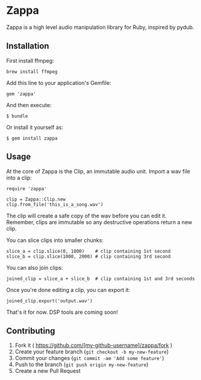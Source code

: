 # Zappa

Zappa is a high level audio manipulation library for Ruby, inspired by pydub.

## Installation

First install ffmpeg:

    brew install ffmpeg

Add this line to your application's Gemfile:

    gem 'zappa'

And then execute:

    $ bundle

Or install it yourself as:

    $ gem install zappa

## Usage

At the core of Zappa is the Clip, an immutable audio unit. Import a wav file
into a clip:

    require 'zappa'
        
    clip = Zappa::Clip.new
    clip.from_file('this_is_a_song.wav')

The clip will create a safe copy of the wav before you can edit it. Remember,
clips are immutable so any destructive operations return a new clip.

You can slice clips into smaller chunks:

    slice_a = clip.slice(0, 1000)    # clip containing 1st second
    slice_b = clip.slice(1000, 2000) # clip containing 3rd second

You can also join clips:

    joined_clip = slice_a + slice_b  # clip containing 1st and 3rd seconds

Once you're done editing a clip, you can export it:

    joined_clip.export('output.wav')

That's it for now. DSP tools are coming soon!


## Contributing

1. Fork it ( https://github.com/[my-github-username]/zappa/fork )
2. Create your feature branch (`git checkout -b my-new-feature`)
3. Commit your changes (`git commit -am 'Add some feature'`)
4. Push to the branch (`git push origin my-new-feature`)
5. Create a new Pull Request
